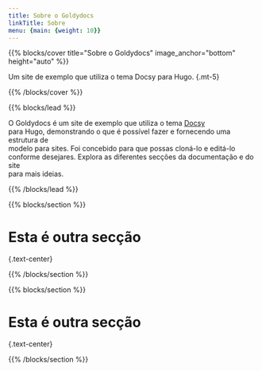 ```yaml
---
title: Sobre o Goldydocs
linkTitle: Sobre
menu: {main: {weight: 10}}
---
```


{{% blocks/cover title="Sobre o Goldydocs" image_anchor="bottom" height="auto" %}}

Um site de exemplo que utiliza o tema Docsy para Hugo.
{.mt-5}

{{% /blocks/cover %}}

{{% blocks/lead %}}

O Goldydocs é um site de exemplo que utiliza o tema [Docsy](https://github.com/google/docsy)  
para Hugo, demonstrando o que é possível fazer e fornecendo uma estrutura de  
modelo para sites. Foi concebido para que possas cloná-lo e editá-lo  
conforme desejares. Explora as diferentes secções da documentação e do site  
para mais ideias.

{{% /blocks/lead %}}

{{% blocks/section %}}

# Esta é outra secção
{.text-center}

{{% /blocks/section %}}

{{% blocks/section %}}

# Esta é outra secção
{.text-center}

{{% /blocks/section %}}

